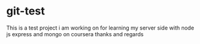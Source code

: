 # git-test
This is a test project i am working on 
for learning my server side with node js express and mongo 
on coursera
thanks and regards
